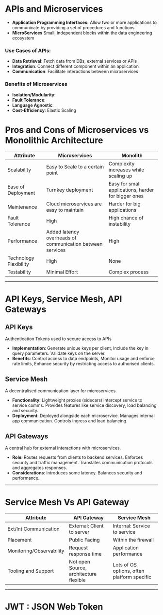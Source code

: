 # APIs and Microservices

- **Application Programming Interfaces:** Allow two or more applications to communicate by providing a set of procedures and functions.
- **MicroServices** Small, independent blocks within the data engineering ecosystem

### Use Cases of APIs:

- **Data Retrieval**: Fetch data from DBs, external services or APIs
- **Integration**:  Connect different component within an application
- **Communication**: Facilitate interactions between microservices

### Benefits of Microservices
- **Isolation/Modularity**: 
- **Fault Tolerance**:  
- **Language Agnostic**: 
- **Cost-Efficiency**: Elastic Scaling


# Pros and Cons of Microservices vs Monolithic Architecture



| Attribute               | Microservices                           | Monolith                                         |
|--------------------------|------------------------------------------|-----------------------------------------------|
| Scalability               | Easy to Scale to a certain point                           | Complexity increases while scaling up                    |
| Ease of Deployment        | Turnkey deployment                                         | Easy for small applications, harder for bigger ones      |
| Maintenance               | Cloud microservices are easy to maintain                   | Harder for big applications                              |
| Fault Tolerance           | High                                                       | High chance of instability                               |
| Performance               | Added latency overheads of communication between services  | High                                                     |    
| Technology Flexibility    | High                                                       | None                                                     |
| Testability               | Minimal Effort                                             | Complex process                                          |




---
# API Keys, Service Mesh, API Gateways

## API Keys
Authentication Tokens used to secure access to APIs

- **Implementation**: Generate unique keys per client, Include the key in query parameters. Validate keys on the server.
- **Benefits**: Control access to data endpoints, Monitor usage and enforce rate limits, Enhance security by restricting access to authorised clients.


## Service Mesh
A decentralised communication layer for microservices.

- **Functionality**: Lightweight proxies (sidecars) intercept service to service comms. Provides features like service discovery, load balancing and security.
- **Deployment**: Deployed alongside each microservice. Manages internal app communication. Controls ingress and load balancing.


## API Gateways
A central hub for external interactions with microservices.

- **Role**: Routes requests from clients to backend services. Enforces security and traffic management. Translates communication protocols and aggregates responses.
- **Considerations**: Introduces some latency. Balances security and performance.

---

# Service Mesh Vs API Gateway

| Attribute               | API Gateway                         | Service Mesh                                        |
|--------------------------|------------------------------------------|-----------------------------------------------|
| Ext/Int Communication             | External: Client to server                          | Internal: Service to service                    |
| Placement                         | Public Facing                                      | Within the firewall     |
| Monitoring/Observability          | Request response time                  | Application performance                            |
| Tooling and Support               | Not open Source, architecture flexible | Lots of OS options, often platform specific                              |

---

# JWT : JSON Web Token
